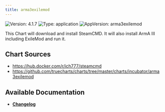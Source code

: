 ```yaml
---
title: arma3exilemod
---
```


![Version: 4.1.7](https://img.shields.io/badge/Version-4.1.7-informational?style=flat-square) ![Type: application](https://img.shields.io/badge/Type-application-informational?style=flat-square) ![AppVersion: arma3exilemod](https://img.shields.io/badge/AppVersion-arma3exilemod-informational?style=flat-square)

This Chart will download and install SteamCMD. It will also install ArmA III including ExileMod and run it.

## Chart Sources

- https://hub.docker.com/r/ich777/steamcmd
- https://github.com/truecharts/charts/tree/master/charts/incubator/arma3exilemod

## Available Documentation

- [**Changelog**](./CHANGELOG.md)
